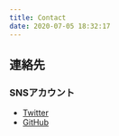 ```yaml
---
title: Contact
date: 2020-07-05 18:32:17
---
```

## 連絡先

### SNSアカウント

- [Twitter](https://twitter.com/ayasamind)
- [GitHub](https://github.com/ayasamind)

